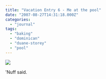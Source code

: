 ```yaml
---
title: "Vacation Entry 6 - Me at the pool"
date: "2007-08-27T14:31:18.000Z"
categories: 
  - "journal"
tags: 
  - "baking"
  - "dominican"
  - "duane-storey"
  - "pool"
---
```


[![](http://farm2.static.flickr.com/1070/1249007025_f74b1ab96b.jpg?v=0)](http://www.flickr.com/photos/duanestorey/1249007025/)

'Nuff said.
